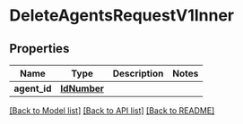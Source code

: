 # DeleteAgentsRequestV1Inner

## Properties
Name | Type | Description | Notes
------------ | ------------- | ------------- | -------------
**agent_id** | [**IdNumber**](IdNumber.md) |  | 

[[Back to Model list]](../README.md#documentation-for-models) [[Back to API list]](../README.md#documentation-for-api-endpoints) [[Back to README]](../README.md)

